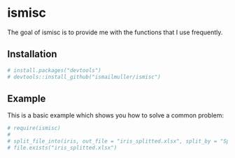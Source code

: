
<!-- README.md is generated from README.Rmd. Please edit that file -->

# ismisc

<!-- badges: start -->

<!-- badges: end -->

The goal of ismisc is to provide me with the functions that I use
frequently.

## Installation

``` r
# install.packages("devtools")
# devtools::install_github("ismailmuller/ismisc")
```

## Example

This is a basic example which shows you how to solve a common problem:

``` r
# require(ismisc)
# 
# split_file_into(iris, out_file = "iris_splitted.xlsx", split_by = "Species", into = "sheets")
# file.exists("iris_splitted.xlsx")
```
